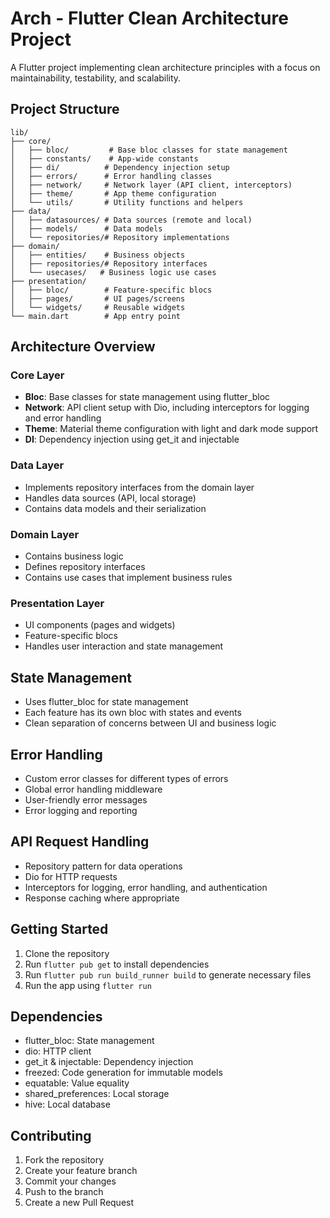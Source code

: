 # Arch - Flutter Clean Architecture Project

A Flutter project implementing clean architecture principles with a focus on maintainability, testability, and scalability.

## Project Structure

```
lib/
├── core/
│   ├── bloc/         # Base bloc classes for state management
│   ├── constants/    # App-wide constants
│   ├── di/          # Dependency injection setup
│   ├── errors/      # Error handling classes
│   ├── network/     # Network layer (API client, interceptors)
│   ├── theme/       # App theme configuration
│   └── utils/       # Utility functions and helpers
├── data/
│   ├── datasources/ # Data sources (remote and local)
│   ├── models/      # Data models
│   └── repositories/# Repository implementations
├── domain/
│   ├── entities/    # Business objects
│   ├── repositories/# Repository interfaces
│   └── usecases/   # Business logic use cases
├── presentation/
│   ├── bloc/        # Feature-specific blocs
│   ├── pages/       # UI pages/screens
│   └── widgets/     # Reusable widgets
└── main.dart        # App entry point
```

## Architecture Overview

### Core Layer
- **Bloc**: Base classes for state management using flutter_bloc
- **Network**: API client setup with Dio, including interceptors for logging and error handling
- **Theme**: Material theme configuration with light and dark mode support
- **DI**: Dependency injection using get_it and injectable

### Data Layer
- Implements repository interfaces from the domain layer
- Handles data sources (API, local storage)
- Contains data models and their serialization

### Domain Layer
- Contains business logic
- Defines repository interfaces
- Contains use cases that implement business rules

### Presentation Layer
- UI components (pages and widgets)
- Feature-specific blocs
- Handles user interaction and state management

## State Management
- Uses flutter_bloc for state management
- Each feature has its own bloc with states and events
- Clean separation of concerns between UI and business logic

## Error Handling
- Custom error classes for different types of errors
- Global error handling middleware
- User-friendly error messages
- Error logging and reporting

## API Request Handling
- Repository pattern for data operations
- Dio for HTTP requests
- Interceptors for logging, error handling, and authentication
- Response caching where appropriate

## Getting Started

1. Clone the repository
2. Run `flutter pub get` to install dependencies
3. Run `flutter pub run build_runner build` to generate necessary files
4. Run the app using `flutter run`

## Dependencies

- flutter_bloc: State management
- dio: HTTP client
- get_it & injectable: Dependency injection
- freezed: Code generation for immutable models
- equatable: Value equality
- shared_preferences: Local storage
- hive: Local database

## Contributing

1. Fork the repository
2. Create your feature branch
3. Commit your changes
4. Push to the branch
5. Create a new Pull Request
